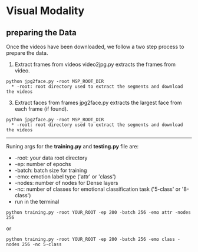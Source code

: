 # Visual Modality


## preparing the Data
Once the videos have been downloaded, we follow a two step process to prepare the data.
1. Extract frames from videos
  video2jpg.py extracts the frames from video.
  ```
  python jpg2face.py -root MSP_ROOT_DIR
    * -root: root directory used to extract the segments and download the videos
  ```
3. Extract faces from frames
  jpg2face.py extracts the largest face from each frame (if found).
  ```
  python jpg2face.py -root MSP_ROOT_DIR
    * -root: root directory used to extract the segments and download the videos
  ```



-------------------------------------
Runing args for the **training.py** and **testing.py** file are:
   * -root: your data root directory
   * -ep: number of epochs
   * -batch: batch size for training
   * -emo: emotion label type ('attr' or 'class')
   * -nodes: number of nodes for Dense layers
   * -nc: number of classes for emotional classification task ('5-class' or '8-class') 
   * run in the terminal

```
python training.py -root YOUR_ROOT -ep 200 -batch 256 -emo attr -nodes 256
```
or
```
python training.py -root YOUR_ROOT -ep 200 -batch 256 -emo class -nodes 256 -nc 5-class
```

